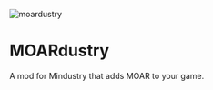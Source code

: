 ![moardustry](https://user-images.githubusercontent.com/76548026/114500880-8d4baa00-9bee-11eb-8070-4cc585bbf2e8.png)
# MOARdustry
A mod for Mindustry that adds MOAR to your game.
